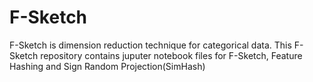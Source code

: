# F-Sketch
F-Sketch is dimension reduction technique for categorical data.
This F-Sketch repository contains juputer notebook files for F-Sketch, Feature Hashing and Sign Random Projection(SimHash)
